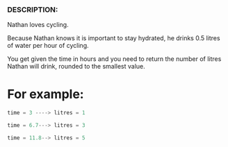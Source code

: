 ### DESCRIPTION:

Nathan loves cycling.

Because Nathan knows it is important to stay hydrated, he drinks 0.5 litres of water per hour of cycling.

You get given the time in hours and you need to return the number of litres Nathan will drink, rounded to the smallest value.

# For example:

```js
time = 3 ----> litres = 1

time = 6.7---> litres = 3

time = 11.8--> litres = 5
```